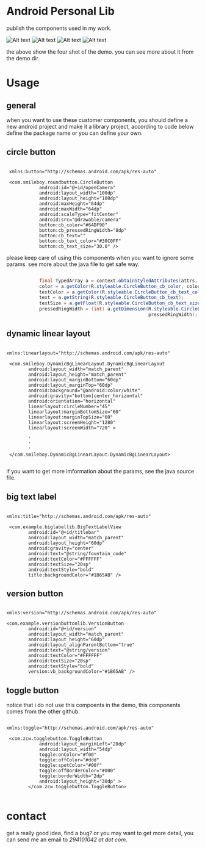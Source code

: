 Android Personal Lib 
====================

publish the components used in my work.

![Alt text](https://github.com/smileboywtu/Android-Personal-Lib/blob/master/snapshot/1.png) 
![Alt text](https://github.com/smileboywtu/Android-Personal-Lib/blob/master/snapshot/2.png) 
![Alt text](https://github.com/smileboywtu/Android-Personal-Lib/blob/master/snapshot/3.png) 
![Alt text](https://github.com/smileboywtu/Android-Personal-Lib/blob/master/snapshot/4.png) 

the above show the four shot of the demo. you can see more about it from the demo dir.

Usage 
=====

general 
------- 

when you want to use these customer components, you should define a new android project 
and make it a library project, according to code below define the package name or you can 
define your own.

circle button 
-------------

```Android

 xmlns:button="http://schemas.android.com/apk/res-auto"

 <com.smileboy.roundbutton.CircleButton
            android:id="@+id/openCamera"
            android:layout_width="100dp"
            android:layout_height="100dp"
            android:maxHeight="64dp"
            android:maxWidth="64dp"
            android:scaleType="fitCenter"
            android:src="@drawable/camera"
            button:cb_color="#64DF90"
            button:cb_pressedRingWidth="8dp"
            button:cb_text=""
            button:cb_text_color="#30C0FF"
            button:cb_text_size="30.0" />

```

please keep care of using this components when you want to ignore some params. see more about 
the java file to get safe way.

```java

            final TypedArray a = context.obtainStyledAttributes(attrs, R.styleable.CircleButton);
            color = a.getColor(R.styleable.CircleButton_cb_color, color);
			textColor = a.getColor(R.styleable.CircleButton_cb_text_color, textColor);
			text = a.getString(R.styleable.CircleButton_cb_text);
			textSize = a.getFloat(R.styleable.CircleButton_cb_text_size, 30.0f);
			pressedRingWidth = (int) a.getDimension(R.styleable.CircleButton_cb_pressedRingWidth, 
			                                        pressedRingWidth);

```

dynamic linear layout 
--------------------- 

```android 

xmlns:linearlayout="http://schemas.android.com/apk/res-auto"

 <com.smileboy.DynamicBgLinearLayout.DynamicBgLinearLayout
        android:layout_width="match_parent"
        android:layout_height="match_parent"
        android:layout_marginBottom="60dp"
        android:layout_marginTop="60dp"
        android:background="@android:color/white"
        android:gravity="bottom|center_horizontal"
        android:orientation="horizontal"
        linearlayout:circleNumber="45"
        linearlayout:marginBottomSize="60"
        linearlayout:marginTopSize="60"
        linearlayout:screenHeight="1280"
        linearlayout:screenWidth="720" >
		
		' 
		' 
		' 
 </com.smileboy.DynamicBgLinearLayout.DynamicBgLinearLayout>
 
```
if you want to get more imformation about the params, see the java source file. 

big text label 
-------------- 

```android  

xmlns:title="http://schemas.android.com/apk/res-auto"

 <com.example.biglabellib.BigTextLabelView
        android:id="@+id/titlebar"
        android:layout_width="match_parent"
        android:layout_height="60dp"
        android:gravity="center"
        android:text="@string/fountain_code"
        android:textColor="#FFFFFF"
        android:textSize="20sp"
        android:textStyle="bold"
        title:backgroundColor="#1B65AB" />

```

version button 
-------------- 

```android 

xmlns:version="http://schemas.android.com/apk/res-auto"

<com.example.versionbuttonlib.VersionButton
        android:id="@+id/version"
        android:layout_width="match_parent"
        android:layout_height="60dp"
        android:layout_alignParentBottom="true"
        android:text="@string/version"
        android:textColor="#FFFFFF"
        android:textSize="20sp"
        android:textStyle="bold"
        version:vb_backgroundColor="#1B65AB" />

```

toggle button 
------------- 
notice that i do not use this compoents in the demo, this components comes from the 
other github.

```android

xmlns:toggle="http://schemas.android.com/apk/res-auto"

 <com.zcw.togglebutton.ToggleButton
            android:layout_marginLeft="20dp"
            android:layout_width="54dp"
            toggle:onColor="#f00"
            toggle:offColor="#ddd"
            toggle:spotColor="#00f"
            toggle:offBorderColor="#000"
            toggle:borderWidth="2dp"
            android:layout_height="30dp" >
        </com.zcw.togglebutton.ToggleButton>
	
``` 

contact 
======= 

get a really good idea, find a bug? or you may want to get more detail, you can send 
me an email to *294101042 at dot com*.

